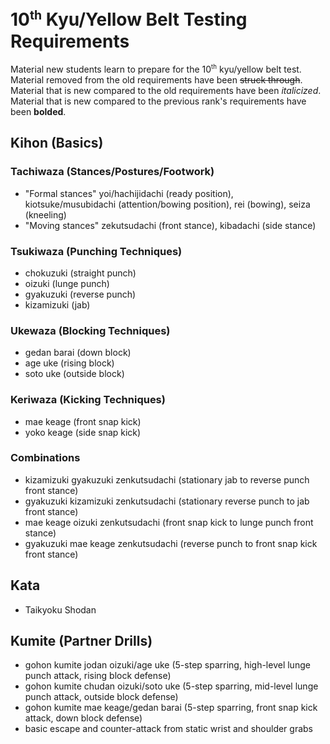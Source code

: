 <!-- markdownlint-disable no-inline-html -->
# 10<sup><small>th</small></sup> Kyu/Yellow Belt Testing Requirements

Material new students learn to prepare for the 10<sup><small>th</small></sup> kyu/yellow belt test.
Material removed from the old requirements have been ~~struck through~~.
Material that is new compared to the old requirements have been *italicized*.
Material that is new compared to the previous rank's requirements have been **bolded**.

## Kihon (Basics)

### Tachiwaza (Stances/Postures/Footwork)

* "Formal stances" yoi/hachijidachi (ready position), kiotsuke/musubidachi (attention/bowing position), rei (bowing), seiza (kneeling)
* "Moving stances" zekutsudachi (front stance), kibadachi (side stance)

### Tsukiwaza (Punching Techniques)

* chokuzuki (straight punch)
* oizuki (lunge punch)
* gyakuzuki (reverse punch)
* kizamizuki (jab)

### Ukewaza (Blocking Techniques)

* gedan barai (down block)
* age uke (rising block)
* soto uke (outside block)

### Keriwaza (Kicking Techniques)

* mae keage (front snap kick)
* yoko keage (side snap kick)

### Combinations

* kizamizuki gyakuzuki zenkutsudachi (stationary jab to reverse punch front stance)
* gyakuzuki kizamizuki zenkutsudachi (stationary reverse punch to jab front stance)
* mae keage oizuki zenkutsudachi (front snap kick to lunge punch front stance)
* gyakuzuki mae keage zenkutsudachi (reverse punch to front snap kick front stance)

## Kata

* Taikyoku Shodan

## Kumite (Partner Drills)

* gohon kumite jodan oizuki/age uke (5-step sparring, high-level lunge punch attack, rising block defense)
* gohon kumite chudan oizuki/soto uke (5-step sparring, mid-level lunge punch attack, outside block defense)
* gohon kumite mae keage/gedan barai (5-step sparring, front snap kick attack, down block defense)
* basic escape and counter-attack from static wrist and shoulder grabs
